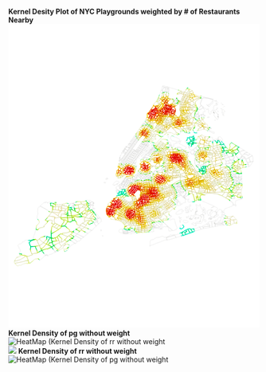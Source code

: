 **Kernel Desity Plot of NYC Playgrounds weighted by # of Restaurants Nearby**
![Kernel Desity Plot of NYC Playgrounds weighted by # of Restaurants Nearby](/Plot/KD005_1.png)<br/>
**Kernel Density of pg without weight**
![HeatMap (Kernel Density of rr without weight](..../Plot/PointPlot_pg&rr_2.png)<br/>
![](../Plot/PointPlot_pg&rr.png)
**Kernel Density of rr without weight**
![HeatMap (Kernel Density of pg without weight](..../Plot/HeatMap_pg_no_weights.png)<br/>
